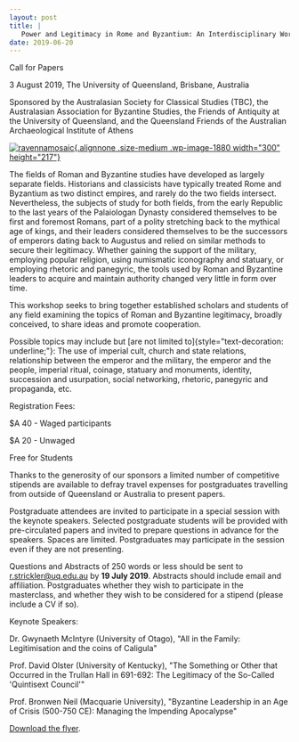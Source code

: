 ```yaml
---
layout: post
title: |
   Power and Legitimacy in Rome and Byzantium: An Interdisciplinary Workshop
date: 2019-06-20
---
```


Call for Papers




3 August 2019, The University of Queensland, Brisbane, Australia




Sponsored by the Australasian Society for Classical Studies (TBC), the
Australasian Association for Byzantine Studies, the Friends of Antiquity
at the University of Queensland, and the Queensland Friends of the
Australian Archaeological Institute of Athens




[![ravennamosaic](http://www.aabs.org.au//wp-content/uploads/wp-content/uploads/2019/06/ravennamosaic-300x217.jpg){.alignnone
.size-medium .wp-image-1880 width="300"
height="217"}](http://www.aabs.org.au//wp-content/uploads/wp-content/uploads/2019/06/ravennamosaic.jpg)


The fields of Roman and Byzantine studies have developed as
largely separate fields. Historians and classicists have typically
treated Rome and Byzantium as two distinct empires, and rarely do the
two fields intersect. Nevertheless, the subjects of study for both
fields, from the early Republic to the last years of the Palaiologan
Dynasty considered themselves to be first and foremost Romans, part of a
polity stretching back to the mythical age of kings, and their leaders
considered themselves to be the successors of emperors dating back to
Augustus and relied on similar methods to secure their legitimacy.
Whether gaining the support of the military, employing popular religion,
using numismatic iconography and statuary, or employing rhetoric and
panegyric, the tools used by Roman and Byzantine leaders to acquire and
maintain authority changed very little in form over
time.

This workshop seeks to bring together established
scholars and students of any field examining the topics of Roman and
Byzantine legitimacy, broadly conceived, to share ideas and promote
cooperation.

Possible topics may include but [are not limited
to]{style="text-decoration: underline;"}: The use of imperial cult,
church and state relations, relationship between the emperor and the
military, the emperor and the people, imperial ritual, coinage, statuary
and monuments, identity, succession and usurpation, social networking,
rhetoric, panegyric and propaganda, etc.

Registration
Fees:

$A 40 - Waged participants

$A 20 -
Unwaged

Free for Students

Thanks to the generosity
of our sponsors a limited number of competitive stipends are available
to defray travel expenses for postgraduates travelling from outside of
Queensland or Australia to present papers.

Postgraduate
attendees are invited to participate in a special session with the
keynote speakers. Selected postgraduate students will be provided with
pre-circulated papers and invited to prepare questions in advance for
the speakers. Spaces are limited. Postgraduates may participate in the
session even if they are not presenting.

Questions and
Abstracts of 250 words or less should be sent to <r.strickler@uq.edu.au>
by **19 July 2019**. Abstracts should include email and affiliation.
Postgraduates whether they wish to participate in the masterclass, and
whether they wish to be considered for a stipend (please include a CV if
so).

Keynote Speakers:

Dr. Gwynaeth McIntyre
(University of Otago), "All in the Family: Legitimisation and the coins
of Caligula"

Prof. David Olster (University of Kentucky),
"The Something or Other that Occurred in the Trullan Hall in 691-692:
The Legitimacy of the So-Called 'Quintisext Council'"

Prof.
Bronwen Neil (Macquarie University), "Byzantine Leadership in an Age of
Crisis (500-750 CE): Managing the Impending
Apocalypse"

[Download the
flyer](http://www.aabs.org.au/wp-content/uploads/2019/06/Power-and-Legitimacy-in-Rome-and-Byzantium.pdf).
